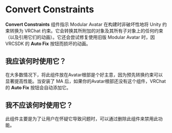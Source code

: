 ﻿# Convert Constraints

**Convert Constraints** 组件指示 Modular Avatar 在构建时非破坏性地将 Unity 约束转换为 VRChat 约束。它会转换其所附加的对象及其所有子对象上的任何约束（以及引用它们的动画）。它还会尝试修复使用旧版 Modular Avatar 时，因 VRCSDK 的 **Auto Fix** 按钮而损坏的动画。

## 我应该何时使用它？

在大多数情况下，将此组件放在Avatar根部是个好主意，因为预先转换约束可以显著提高性能。当安装了 MA 后，如果你的Avatar根部还没有这个组件，VRChat 的 **Auto Fix** 按钮会自动添加它。

## 我不应该何时使用它？

此组件主要是为了让用户在怀疑它导致问题时，可以通过删除此组件来禁用此功能。